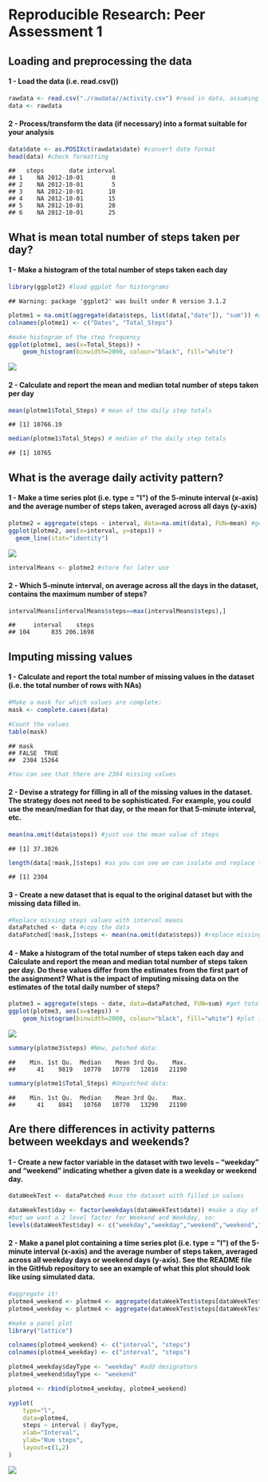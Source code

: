 # Reproducible Research: Peer Assessment 1


## Loading and preprocessing the data
#### 1 - Load the data (i.e. read.csv())

```r
rawdata <- read.csv("./rawdata//activity.csv") #read in data, assuming its already unzipped.
data <- rawdata
```

#### 2 - Process/transform the data (if necessary) into a format suitable for your analysis

```r
data$date <- as.POSIXct(rawdata$date) #convert date format
head(data) #check formatting
```

```
##   steps       date interval
## 1    NA 2012-10-01        0
## 2    NA 2012-10-01        5
## 3    NA 2012-10-01       10
## 4    NA 2012-10-01       15
## 5    NA 2012-10-01       20
## 6    NA 2012-10-01       25
```


## What is mean total number of steps taken per day?

#### 1 - Make a histogram of the total number of steps taken each day

```r
library(ggplot2) #load ggplot for historgrams
```

```
## Warning: package 'ggplot2' was built under R version 3.1.2
```

```r
plotme1 = na.omit(aggregate(data$steps, list(data[,"date"]), "sum")) #aggregate the totals per day, omit NAS
colnames(plotme1) <- c("Dates", "Total_Steps")

#make histogram of the step frequency
ggplot(plotme1, aes(x=Total_Steps)) +
    geom_histogram(binwidth=2000, colour="black", fill="white")
```

![](./PA1_template_files/figure-html/unnamed-chunk-3-1.png) 

#### 2 - Calculate and report the mean and median total number of steps taken per day

```r
mean(plotme1$Total_Steps) # mean of the daily step totals
```

```
## [1] 10766.19
```

```r
median(plotme1$Total_Steps) # median of the daily step totals
```

```
## [1] 10765
```

## What is the average daily activity pattern?
#### 1 - Make a time series plot (i.e. type = "l") of the 5-minute interval (x-axis) and the average number of steps taken, averaged across all days (y-axis)

```r
plotme2 = aggregate(steps ~ interval, data=na.omit(data), FUN=mean) #get steps by interval, omit NAs
ggplot(plotme2, aes(x=interval, y=steps)) +
  geom_line(stat="identity")
```

![](./PA1_template_files/figure-html/unnamed-chunk-5-1.png) 

```r
intervalMeans <- plotme2 #store for later use
```

#### 2 - Which 5-minute interval, on average across all the days in the dataset, contains the maximum number of steps?

```r
intervalMeans[intervalMeans$steps==max(intervalMeans$steps),]
```

```
##     interval    steps
## 104      835 206.1698
```

## Imputing missing values

#### 1 - Calculate and report the total number of missing values in the dataset (i.e. the total number of rows with NAs)

```r
#Make a mask for which values are complete:
mask <- complete.cases(data)

#Count the values
table(mask)
```

```
## mask
## FALSE  TRUE 
##  2304 15264
```

```r
#You can see that there are 2304 missing values
```

#### 2 - Devise a strategy for filling in all of the missing values in the dataset. The strategy does not need to be sophisticated. For example, you could use the mean/median for that day, or the mean for that 5-minute interval, etc.

```r
mean(na.omit(data$steps)) #just use the mean value of steps
```

```
## [1] 37.3826
```

```r
length(data[!mask,]$steps) #as you can see we can isolate and replace the missing values, as the length of this subset matches the number of missing values
```

```
## [1] 2304
```

#### 3 - Create a new dataset that is equal to the original dataset but with the missing data filled in.

```r
#Replace missing steps values with interval means
dataPatched <- data #copy the data
dataPatched[!mask,]$steps <- mean(na.omit(data$steps)) #replace missing values with the mean steps
```

#### 4 - Make a histogram of the total number of steps taken each day and Calculate and report the mean and median total number of steps taken per day. Do these values differ from the estimates from the first part of the assignment? What is the impact of imputing missing data on the estimates of the total daily number of steps?


```r
plotme3 = aggregate(steps ~ date, data=dataPatched, FUN=sum) #get total steps by day
ggplot(plotme3, aes(x=steps)) +
    geom_histogram(binwidth=2000, colour="black", fill="white") #plot it baby woo
```

![](./PA1_template_files/figure-html/unnamed-chunk-10-1.png) 

```r
summary(plotme3$steps) #New, patched data:
```

```
##    Min. 1st Qu.  Median    Mean 3rd Qu.    Max. 
##      41    9819   10770   10770   12810   21190
```

```r
summary(plotme1$Total_Steps) #Unpatched data:
```

```
##    Min. 1st Qu.  Median    Mean 3rd Qu.    Max. 
##      41    8841   10760   10770   13290   21190
```

## Are there differences in activity patterns between weekdays and weekends?

#### 1 - Create a new factor variable in the dataset with two levels – “weekday” and “weekend” indicating whether a given date is a weekday or weekend day.

```r
dataWeekTest <- dataPatched #use the dataset with filled in values

dataWeekTest$day <- factor(weekdays(dataWeekTest$date)) #make a day of the week factor, listing all days
#but we want a 2 level factor for Weekend and Weekday, so:
levels(dataWeekTest$day) <- c("weekday","weekday","weekend","weekend","weekday","weekday","weekday") #duplicate levels down to weekend and weekday
```

#### 2 - Make a panel plot containing a time series plot (i.e. type = "l") of the 5-minute interval (x-axis) and the average number of steps taken, averaged across all weekday days or weekend days (y-axis). See the README file in the GitHub repository to see an example of what this plot should look like using simulated data.

```r
#aggregate it!
plotme4_weekend <- plotme4 <- aggregate(dataWeekTest$steps[dataWeekTest$day=="weekend"], list(dataWeekTest[,"interval"][dataWeekTest$day=="weekend"]), "mean") 
plotme4_weekday <- plotme4 <- aggregate(dataWeekTest$steps[dataWeekTest$day=="weekday"], list(dataWeekTest[,"interval"][dataWeekTest$day=="weekday"]), "mean")

#make a panel plot
library("lattice")

colnames(plotme4_weekend) <- c("interval", "steps")
colnames(plotme4_weekday) <- c("interval", "steps")

plotme4_weekday$dayType <- "weekday" #add designators
plotme4_weekend$dayType <- "weekend"

plotme4 <- rbind(plotme4_weekday, plotme4_weekend)

xyplot(
    type="l",
    data=plotme4,
    steps ~ interval | dayType,
    xlab="Interval",
    ylab="Num steps",
    layout=c(1,2)
)
```

![](./PA1_template_files/figure-html/unnamed-chunk-12-1.png) 

